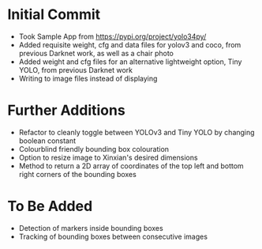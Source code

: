 # Initial Commit
- Took Sample App from https://pypi.org/project/yolo34py/
- Added requisite weight, cfg and data files for yolov3 and coco, from previous Darknet work, as well as a chair photo
- Added weight and cfg files for an alternative lightweight option, Tiny YOLO, from previous Darknet work
- Writing to image files instead of displaying

# Further Additions
- Refactor to cleanly toggle between YOLOv3 and Tiny YOLO by changing boolean constant
- Colourblind friendly bounding box colouration
- Option to resize image to Xinxian's desired dimensions
- Method to return a 2D array of coordinates of the top left and bottom right corners of the bounding boxes

# To Be Added
- Detection of markers inside bounding boxes
- Tracking of bounding boxes between consecutive images
